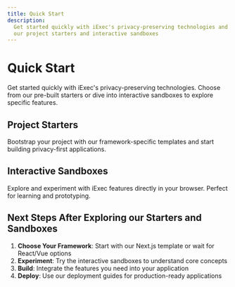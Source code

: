 ```yaml
---
title: Quick Start
description:
  Get started quickly with iExec's privacy-preserving technologies and explore
  our project starters and interactive sandboxes
---
```


# Quick Start

Get started quickly with iExec's privacy-preserving technologies. Choose from
our pre-built starters or dive into interactive sandboxes to explore specific
features.

## Project Starters

Bootstrap your project with our framework-specific templates and start building
privacy-first applications.

<CardGrid>

<ProjectCard
  title="Next.js Starter"
  description="Full-featured Next.js template with Reown integration, TypeScript support, and seamless iExec connectivity."
  icon="logos:nextjs-icon"
  status="available"
  statusLabel="Available"
  buttonLabel="Get Started"
  buttonIcon="mdi:github"
  buttonHref="https://github.com/iExecBlockchainComputing/iexec-nextjs-starter"
/>

<ProjectCard
  title="React Starter"
  description="React starter template with Privy SDK for seamless iExec wallet integration."
  icon="logos:react"
  status="available"
  statusLabel="Available"
  buttonLabel="Get Started"
  buttonIcon="mdi:github"
  buttonHref="https://github.com/iExecBlockchainComputing/iexec-react-starter"
/>

<ProjectCard
  title="Vue.js Starter"
  description="Vue 3 starter template  with TypeScript and Reown integration for iExec apps."
  icon="logos:vue"
  status="available"
  statusLabel="Available"
  buttonLabel="Get Started"
  buttonIcon="mdi:github"
  buttonHref="https://github.com/iExecBlockchainComputing/iexec-vuejs-starter"
/>

</CardGrid>

## Interactive Sandboxes

Explore and experiment with iExec features directly in your browser. Perfect for
learning and prototyping.

<CardGrid>

<ProjectCard
  title="DataProtector Core"
  description="Essential data protection features including encryption, access control, and secure storage."
  icon="mdi:shield-lock"
  status="interactive"
  statusLabel="Interactive"
  buttonLabel="Open Sandbox"
  buttonHref="https://codesandbox.io/p/github/iExecBlockchainComputing/dataprotector-sandbox/main"
/>

<ProjectCard
  title="Web3 Telegram"
  description="Privacy-preserving Telegram messaging integration with user consent management."
  icon="mdi:message-lock"
  status="interactive"
  statusLabel="Interactive"
  buttonLabel="Open Sandbox"
  buttonHref="https://codesandbox.io/p/github/iExecBlockchainComputing/web3-telegram-sandbox/main"
/>

<ProjectCard
  title="Web3 Mail"
  description="Secure email communication for Web3 users without revealing personal email addresses."
  icon="mdi:email-lock"
  status="interactive"
  statusLabel="Interactive"
  buttonLabel="Open Sandbox"
  buttonHref="https://codesandbox.io/p/github/iExecBlockchainComputing/web3mail-sandbox/main"
/>

</CardGrid>

## Next Steps After Exploring our Starters and Sandboxes

1. **Choose Your Framework**: Start with our Next.js template or wait for
   React/Vue options
2. **Experiment**: Try the interactive sandboxes to understand core concepts
3. **Build**: Integrate the features you need into your application
4. **Deploy**: Use our deployment guides for production-ready applications

<script setup>
import CardGrid from '@/components/CardGrid.vue';
import ProjectCard from '@/components/ProjectCard.vue';
</script>
